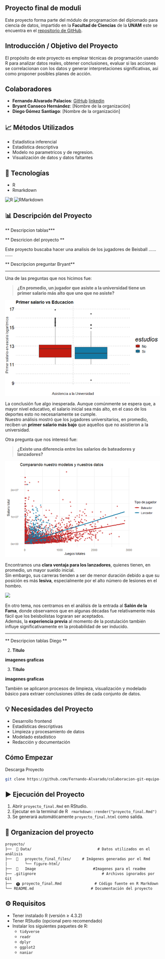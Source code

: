 ##  Proyecto final de moduli  
Este proyecto forma parte del módulo de programacion del diplomado para ciencia de datos, impartido en la **Facultad de Ciencias** de la **UNAM** este se encuentra en el [repositorio  de GitHub](https://github.com/Fernando-Alvarado/colaboracion-git-equipo-11).


## Introducción / Objetivo del Proyecto  
El propósito de este proyecto es emplear técnicas de programación usando R para analizar datos reales, obtener conclusiones, evaluar si las acciones se correlacionan con los datos y generar interpretaciones significativas, así como proponer posibles planes de acción.



## Colaboradores

- **Fernando Alvarado Palacios**: [GitHub](https://github.com/Fernando-Alvarado)  [linkedin](https://www.linkedin.com/in/fernando-alvarado-37415b216/) 
- **Bryant Canseco Hernández**: [Nombre de la organización]  
- **Diego Gómez Santiago**: [Nombre de la organización]  


## 📈 Métodos Utilizados  
- Estadística inferencial  
- Estadística descriptiva
- Modelo no parametricos y de regresion. 
- Visualización de datos  y datos faltantes


##  🔧 Tecnologías  
- R  
- Rmarkdown

![R](https://img.shields.io/badge/R-276DC3?style=flat&logo=r&logoColor=white)
![RMarkdown](https://img.shields.io/badge/RMarkdown-2C3E50?style=flat&logo=r&logoColor=white)


## 📊 Descripción del Proyecto  

** Descripcion tablas***

** Descricion del proyecto **

Este proyecto buscaba hacer una analisis de los jugadores de Beisball ......
......

** Descripcion preguntar Bryant**

-------------------------------------------------------------------------------------

Una de las preguntas que nos hicimos fue:

> **¿En promedio, un jugador que asiste a la universidad tiene un primer salario más alto que uno que no asiste?**

![](https://github.com/Bryantcanseco/diplo-modulo3-equipo-11/blob/main/Images/fer1.png)

La conclusión fue algo inesperada. Aunque comúnmente se espera que, a mayor nivel educativo, el salario inicial sea más alto, en el caso de los deportes esto no necesariamente se cumple.  
Nuestro análisis mostró que los jugadores universitarios, en promedio, reciben un **primer salario más bajo** que aquellos que no asistieron a la universidad.

Otra pregunta que nos interesó fue:

> **¿Existe una diferencia entre los salarios de bateadores y lanzadores?**

![](https://github.com/Bryantcanseco/diplo-modulo3-equipo-11/blob/main/Images/fer2.png)

Encontramos una **clara ventaja para los lanzadores**, quienes tienen, en promedio, un mayor sueldo inicial.  
Sin embargo, sus carreras tienden a ser de menor duración debido a que su posición es más **lesiva**, especialmente por el alto número de lesiones en el hombro.


![](https://github.com/Bryantcanseco/diplo-modulo3-equipo-11/blob/main/Images/fer3.png)


En otro tema, nos centramos en el análisis de la entrada al **Salón de la Fama**, donde observamos que en algunas décadas fue relativamente más fácil que los beisbolistas lograran ser aceptados.  
Además, la **experiencia previa** al momento de la postulación también influye significativamente en la probabilidad de ser inducido.

-------------------------------------------------------------------------------------
** Descripcion tablas Diego **


2. **Titulo**  
   

  **imagenes graficas**

3. **Titulo**  
   

  **imagenes graficas**


También se aplicaron procesos de limpieza, visualización y modelado básico para extraer conclusiones útiles de cada conjunto de datos.

## 💡 Necesidades del Proyecto  
- Desarrollo frontend  
- Estadísticas descriptivas  
- Limpieza y procesamiento de datos  
- Modelado estadístico  
- Redacción y documentación  

## Cómo Empezar  

Descarga Proyecto

```bash
git clone https://github.com/Fernando-Alvarado/colaboracion-git-equipo-11.git
```

## ▶️ Ejecución del Proyecto

1. Abrir `proyecto_final.Rmd` en RStudio.
2. Ejecutar en la terminal de R ` rmarkdown::render("proyecto_final.Rmd")`
3. Se generará automáticamente `proyecto_final.html` como salida.


## 📁 Organizacion del proyecto 

```text
proyecto/
├──  📂 Data/                              # Datos utilizados en el análisis
├──  📂   proyecto_final_files/     # Imágenes generadas por el Rmd
│        └── figure-html/
├──  📂   Image                          #Imagenes para el readme
├── .gitignore                              # Archivos ignorados por Git
├──  🅡 proyecto_final.Rmd               # Código fuente en R Markdown
└── README.md                          # Documentación del proyecto
```

## ⚙️ Requisitos

- Tener instalado R (versión ≥ 4.3.2)
- Tener RStudio (opcional pero recomendado)
- Instalar los siguientes paquetes de R:
  - `tidyverse`
  - `readr`
  - `dplyr`
  - `ggplot2`
  - `naniar`
